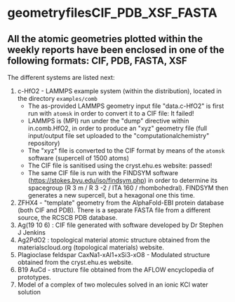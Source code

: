 # geometryfilesCIF_PDB_XSF_FASTA

## All the atomic geometries plotted within the weekly reports have been enclosed in one of the following formats: CIF, PDB, FASTA, XSF

The different systems are listed next:
1. c-HfO2 - LAMMPS example system (within the distribution), located in the directory `examples/comb`
   - The as-provided LAMMPS geometry input file "data.c-HfO2" is first run with `atomsk` in order to convert it to a CIF file: It failed!
   - LAMMPS is (MPI) run under the "dump" directive within in.comb.HfO2, in order to produce an "xyz" geometry file (full input/output file set uploaded to the "computationalchemistry" repository)
   - The "xyz" file is converted to the CIF format by means of the `atomsk` software (supercell of 1500 atoms)
   - The CIF file is sanitised using the cryst.ehu.es website: passed!
   - The same CIF file is run with the FINDSYM software (https://stokes.byu.edu/iso/findsym.php) in order to determine its spacegroup
     (R 3 m / R 3 -2 / ITA 160 / rhombohedral). FINDSYM then generates a new supercell, but a hexagonal one this time.
1. ZFHX4 - "template" geometry from the AlphaFold-EBI protein database (both CIF and PDB). There is a separate FASTA file from a different source, the RCSCB PDB 
   database.
1. Ag(19 10 6) : CIF file generated with software developed by Dr Stephen J Jenkins
1. Ag2PdO2 : topological material atomic structure obtained from the materialscloud.org (topological materials) website.
1. Plagioclase feldspar CaxNa1-xAl1+xSi3-xO8 - Modulated structure obtained from the cryst.ehu.es website.
1. B19 AuCd - structure file obtained from the AFLOW encyclopedia of prototypes.
1. Model of a complex of two molecules solved in an ionic KCl water solution

